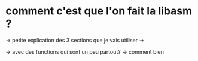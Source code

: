 # comment c'est que l'on fait la libasm ?

-> petite explication des 3 sections que je vais utiliser
-> 


-> avec des functions qui sont un peu partout?
-> comment bien